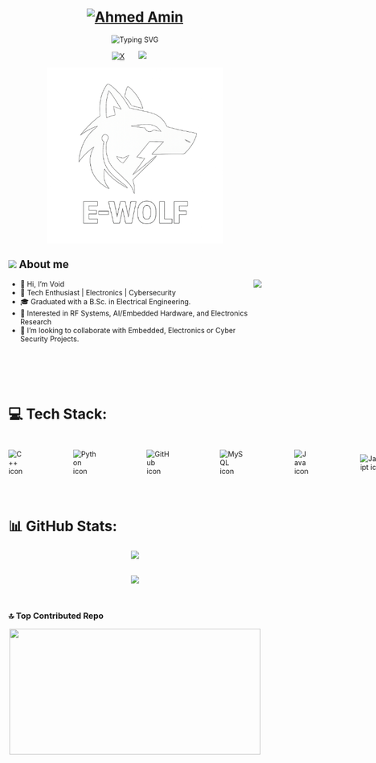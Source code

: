 <h1 align="center">
  <a href="https://www.linkedin.com/in/void0x11/">
    <img src="https://github.com/void0x11/void0x11/blob/main/2.png" alt="Ahmed Amin" width="400px" height="60px" /></a>
</h1>

<p align="center">
  <img src="https://readme-typing-svg.demolab.com?font=Fira+Code&size=28&pause=1000&color=1FD454&center=true&vCenter=true&random=true&width=450&height=55&lines=Researcher;Electronics+Engineer;Malware+Analyst" alt="Typing SVG" />
</p>

<!-- Social icons section -->
<p align="center">
  <a href="https://twitter.com/void0x10"><img width="32px" alt="X" title="X" src="https://github.com/void0x11/void0x11/blob/main/twitter-circle.svg"></a>
  &#8287;&#8287;&#8287;&#8287;&#8287;
  <a href="https://www.linkedin.com/in/void0x11/" alt="Linkedin" title="Linkedin"><img width="32px" src="https://github.com/void0x11/void0x11/blob/main/linkedin.svg"/></a>
  &#8287;&#8287;&#8287;&#8287;&#8287;
</p>

<div align="center">
    <picture> <img align="center" src="https://github.com/void0x11/void0x11/blob/main/Logo.png" width = 350px></picture>
</div>

## <picture><img src = "https://github.com/void0x11/void0x11/blob/main/about_me.gif" width = 50px></picture> **About me**
<picture> <img align="right" src="https://github.com/void0x11/void0x11/blob/main/giphy.gif"></picture>

- 👋 Hi, I’m Void
- 👀 Tech Enthusiast | Electronics | Cybersecurity
- 🎓 Graduated with a B.Sc. in Electrical Engineering.
- 📡 Interested in RF Systems, AI/Embedded Hardware, and Electronics Research
- 💞️ I’m looking to collaborate with Embedded, Electronics or Cyber Security Projects.

<br>
<br>
<br>
<br>

<!--
## :triangular_flag_on_post: CTF profiles:

<div align="center">
 <a href="https://tryhackme.com/p/void0x11"><img src="https://tryhackme-badges.s3.amazonaws.com/void0x11.png" height=50 alt="TryHackMe"></a>
 <a href="https://app.hackthebox.com/profile/839521"><img src="https://www.hackthebox.com/badge/image/839521" height=50 alt="HackTheBox"></a>
</div>
-->

# 💻 Tech Stack:
<div style="display: flex; align-items: center;">
  <img src="https://techstack-generator.vercel.app/cpp-icon.svg" alt="C++ icon" width="100" style="margin-right: 100px;" />
  <img src="https://techstack-generator.vercel.app/python-icon.svg" alt="Python icon" width="100" style="margin-right: 100px;" />
  <img src="https://techstack-generator.vercel.app/github-icon.svg" alt="GitHub icon" width="100" style="margin-right: 100px;" />
  <img src="https://techstack-generator.vercel.app/mysql-icon.svg" alt="MySQL icon" width="100" style="margin-right: 100px;" />
  <img src="https://techstack-generator.vercel.app/java-icon.svg" alt="Java icon" width="100" style="margin-right: 100px;" />
  <img src="https://techstack-generator.vercel.app/js-icon.svg" alt="JavaScript icon" width="100" style="margin-right: 100px;" />
  <img src="https://techstack-generator.vercel.app/ts-icon.svg" alt="TypeScript icon" width="100" style="margin-right: 100px;" />
  <img src="https://techstack-generator.vercel.app/docker-icon.svg" alt="Docker icon" width="100" style="margin-right: 100px;" />
  <br>
  <br>
  <img src="https://github.com/void0x11/void0x11/blob/main/MATLAB-Logo.png" alt="MATLAB icon" width="100" style="margin-right: 100px;" />
  <img src="https://github.com/void0x11/void0x11/blob/main/C.png" alt="C icon" width="100" style="margin-right: 100px;" />
  <img src="https://github.com/void0x11/void0x11/blob/main/R.png" alt="R icon" width="100" style="margin-right: 100px;" />
  <img src="https://github.com/void0x11/void0x11/blob/main/Assembly.png" alt="Assembly icon" width="100" style="margin-right: 100px;" />
  <img src="https://github.com/void0x11/void0x11/blob/main/rust.png" alt="Rust icon" width="100" style="margin-right: 100px;" />


</div>

<br>

# 📊 GitHub Stats:
<p align="center">
  <a href="https://github.com/void0x11">
    <!-- Card 1: GitHub Stats -->
    <img align="center" src="https://github-readme-stats.vercel.app/api?username=void0x11&theme=tokyonight&hide_border=false&include_all_commits=true&count_private=true" width=500/>
  </a>
  <br>
  <br>

  <p align="center">
  <a href="https://github.com/void0x11">
    <!-- Card 2: GitHub Streak Stats -->
    <img align="center" src="https://github-readme-streak-stats.herokuapp.com/?user=void0x11&theme=tokyonight&hide_border=false" width=500/>
  </a>
  
</p>

<br>

### 🔝 Top Contributed Repo
<p align="center">
  <img align="center" src="https://github-contributor-stats.vercel.app/api?username=void0x11&limit=5&theme=tokyonight&combine_all_yearly_contributions=true" width=500 height=250 />
</p>

<br>
